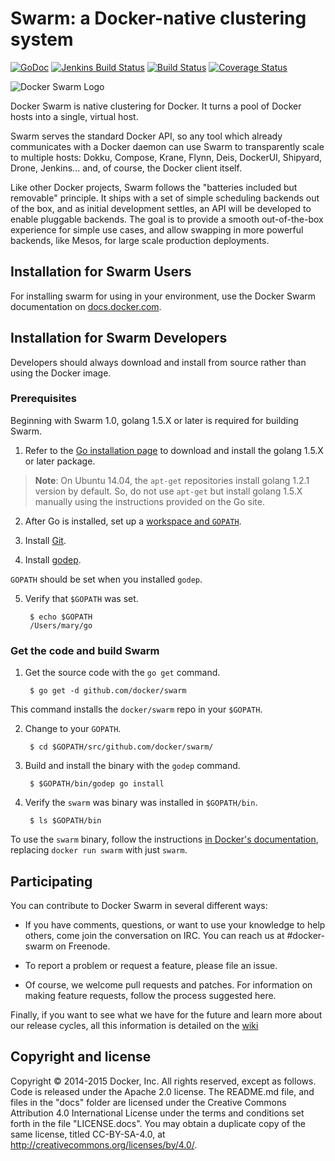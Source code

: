 # Swarm: a Docker-native clustering system

[![GoDoc](https://godoc.org/github.com/docker/swarm?status.png)](https://godoc.org/github.com/docker/swarm)
[![Jenkins Build Status](https://jenkins.dockerproject.org/view/Swarm/job/Swarm%20Master/badge/icon)](https://jenkins.dockerproject.org/view/Swarm/job/Swarm%20Master/)
[![Build Status](https://travis-ci.org/docker/swarm.svg?branch=master)](https://travis-ci.org/docker/swarm)
[![Coverage Status](https://coveralls.io/repos/docker/swarm/badge.svg)](https://coveralls.io/r/docker/swarm)

![Docker Swarm Logo](logo.png?raw=true "Docker Swarm Logo")

Docker Swarm is native clustering for Docker. It turns a pool of Docker hosts
into a single, virtual host.

Swarm serves the standard Docker API, so any tool which already communicates
with a Docker daemon can use Swarm to transparently scale to multiple hosts:
Dokku, Compose, Krane, Flynn, Deis, DockerUI, Shipyard, Drone, Jenkins... and,
of course, the Docker client itself.

Like other Docker projects, Swarm follows the "batteries included but removable"
principle. It ships with a set of simple scheduling backends out of the box, and as
initial development settles, an API will be developed to enable pluggable backends.
The goal is to provide a smooth out-of-the-box experience for simple use cases, and
allow swapping in more powerful backends, like Mesos, for large scale production
deployments.

## Installation for Swarm Users

For installing swarm for using in your environment, use the Docker Swarm
documentation on [docs.docker.com](http://docs.docker.com/swarm/).

## Installation for Swarm Developers

Developers should always download and install from source rather than
using the Docker image.

### Prerequisites

Beginning with Swarm 1.0, golang 1.5.X or later is required for building Swarm.

1. Refer to the [Go installation page](https://golang.org/doc/install#install)
to download and install the golang 1.5.X or later package.

  > **Note**: On Ubuntu 14.04, the `apt-get` repositories install golang 1.2.1
  version by default. So, do not use `apt-get` but install golang 1.5.X manually
  using the instructions provided on the Go site.

2. After Go is installed, set up a [workspace and
`GOPATH`](https://golang.org/doc/code.html#GOPATH).

3. Install [Git](https://git-scm.com/book/en/v2/Getting-Started-Installing-Git).

4. Install [godep](https://github.com/tools/godep).

  `GOPATH` should be set when you installed `godep`.

5. Verify that `$GOPATH` was set.

        $ echo $GOPATH
        /Users/mary/go

### Get the code and build Swarm

1. Get the source code with the `go get` command.

        $ go get -d github.com/docker/swarm

  This command installs the `docker/swarm` repo in your `$GOPATH`.

2. Change to your `GOPATH`.

        $ cd $GOPATH/src/github.com/docker/swarm/

3. Build and install the binary with the `godep` command.

        $ $GOPATH/bin/godep go install

4. Verify the `swarm` was binary was installed in `$GOPATH/bin`.

        $ ls $GOPATH/bin

To use the `swarm` binary, follow the instructions [in Docker's
documentation](http://docs.docker.com/swarm/), replacing `docker run swarm` with
just `swarm`.

## Participating

You can contribute to Docker Swarm in several different ways:

  - If you have comments, questions, or want to use your knowledge to help others, come join the conversation on IRC. You can reach us at #docker-swarm on Freenode.

  - To report a problem or request a feature, please file an issue.

  - Of course, we welcome pull requests and patches. For information on making feature requests, follow the process suggested here.

Finally, if you want to see what we have for the future and learn more about our release cycles, all this information is detailed on the [wiki](https://github.com/docker/swarm/wiki)

## Copyright and license

Copyright © 2014-2015 Docker, Inc. All rights reserved, except as follows. Code is released under the Apache 2.0 license. The README.md file, and files in the "docs" folder are licensed under the Creative Commons Attribution 4.0 International License under the terms and conditions set forth in the file "LICENSE.docs". You may obtain a duplicate copy of the same license, titled CC-BY-SA-4.0, at http://creativecommons.org/licenses/by/4.0/.
